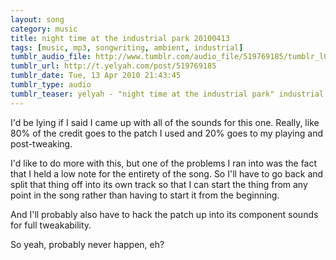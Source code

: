 ```yaml
---
layout: song
category: music
title: night time at the industrial park 20100413
tags: [music, mp3, songwriting, ambient, industrial]
tumblr_audio_file: http://www.tumblr.com/audio_file/519769185/tumblr_l0ui8xMmuM1qzo4ep
tumblr_url: http://t.yelyah.com/post/519769185
tumblr_date: Tue, 13 Apr 2010 21:43:45
tumblr_type: audio
tumblr_teaser: yelyah - "night time at the industrial park" industrial ambient type piece
---
```

I'd be lying if I said I came up with all of the sounds for this one. Really, like 80% of the credit goes to the patch I used and 20% goes to my playing and post-tweaking.

I'd like to do more with this, but one of the problems I ran into was the fact that I held a low note for the entirety of the song. So I'll have to go back and split that thing off into its own track so that I can start the thing from any point in the song rather than having to start it from the beginning.

And I'll probably also have to hack the patch up into its component sounds for full tweakability.

So yeah, probably never happen, eh?
